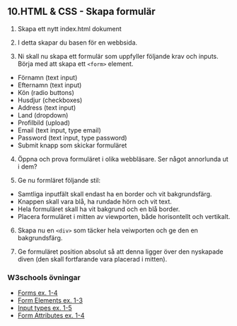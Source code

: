## 10.HTML & CSS - Skapa formulär

1. Skapa ett nytt index.html dokument

1. I detta skapar du basen för en webbsida.

1. Ni skall nu skapa ett formulär som uppfyller följande krav och inputs. Börja med att skapa ett ```<form>``` element.

* Förnamn (text input)
* Efternamn (text input)
* Kön (radio buttons)
* Husdjur (checkboxes)
* Address (text input)
* Land (dropdown)
* Profilbild (upload)
* Email (text input, type email)
* Password (text input, type password)
* Submit knapp som skickar formuläret

4. Öppna och prova formuläret i olika webbläsare. Ser något annorlunda ut i dem?

5. Ge nu formläret följande stil:
  * Samtliga inputfält skall endast ha en border och vit bakgrundsfärg.
  * Knappen skall vara blå, ha rundade hörn och vit text.
  * Hela formuläret skall ha vit bakgrund och en blå border.
  * Placera formuläret i mitten av viewporten, både horisontellt och vertikalt.

6. Skapa nu en ```<div>``` som täcker hela veiwporten och ge den en bakgrundsfärg.

7. Ge formuläret position absolut så att denna ligger över den nyskapade diven (den skall fortfarande vara placerad i mitten).

### W3schools övningar
* [Forms ex. 1-4](https://www.w3schools.com/html/exercise.asp?filename=exercise_html_forms1W3S)
* [Form Elements ex. 1-3](https://www.w3schools.com/html/exercise.asp?filename=exercise_html_form_elements1W3S)
* [Input types ex. 1-5](https://www.w3schools.com/html/exercise.asp?filename=exercise_html_form_input_types1W3S)
* [Form Attributes ex. 1-4](https://www.w3schools.com/html/exercise.asp?filename=exercise_html_form_attributes1W3S) 